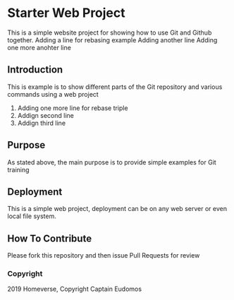 # Starter Web Project

This is a simple website project for
showing how to use Git and Github together.
Adding a line for rebasing example
Adding another line
Adding one more anohter line

## Introduction

This is example is to show different parts
of the Git repository and various commands
using a web project
1. Adding one more line for rebase triple
2. Addign second line
3. Addign third line

## Purpose

As stated above, the main purpose is to
provide simple examples for Git training

## Deployment

This is a simple web project, deployment
can be on any web server or even local
file system.

## How To Contribute

Please fork this repository and then issue Pull Requests
for review


### Copyright

2019 Homeverse, Copyright Captain Eudomos
